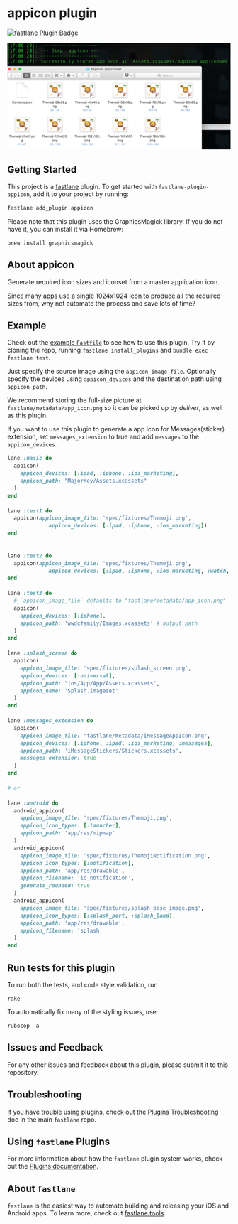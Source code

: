 # appicon plugin

[![fastlane Plugin Badge](https://rawcdn.githack.com/fastlane/fastlane/master/fastlane/assets/plugin-badge.svg)](https://rubygems.org/gems/fastlane-plugin-appicon)

![Demo image](demo.png)

## Getting Started

This project is a [fastlane](https://github.com/fastlane/fastlane) plugin. To get started with `fastlane-plugin-appicon`, add it to your project by running:

```bash
fastlane add_plugin appicon
```

Please note that this plugin uses the GraphicsMagick library. If you do not have it, you can install it via Homebrew:

```
brew install graphicsmagick
```

## About appicon

Generate required icon sizes and iconset from a master application icon.

Since many apps use a single 1024x1024 icon to produce all the required sizes from, why not automate the process and save lots of time?

## Example

Check out the [example `Fastfile`](fastlane/Fastfile) to see how to use this plugin. Try it by cloning the repo, running `fastlane install_plugins` and `bundle exec fastlane test`.

Just specify the source image using the `appicon_image_file`. Optionally specify the devices using `appicon_devices` and the destination path using `appicon_path`.

We recommend storing the full-size picture at `fastlane/metadata/app_icon.png` so it can be picked up by _deliver_, as well as this plugin.

If you want to use this plugin to generate a app icon for Messages(sticker) extension, set `messages_extension` to true and add `messages` to the `appicon_devices`.

```ruby
lane :basic do
  appicon(
    appicon_devices: [:ipad, :iphone, :ios_marketing],
    appicon_path: "MajorKey/Assets.xcassets"
  )
end

lane :test1 do
  appicon(appicon_image_file: 'spec/fixtures/Themoji.png',
             appicon_devices: [:ipad, :iphone, :ios_marketing])
end


lane :test2 do
  appicon(appicon_image_file: 'spec/fixtures/Themoji.png',
             appicon_devices: [:ipad, :iphone, :ios_marketing, :watch, :watch_marketing])
end

lane :test3 do
  # `appicon_image_file` defaults to "fastlane/metadata/app_icon.png"
  appicon(
    appicon_devices: [:iphone],
    appicon_path: 'wwdcfamily/Images.xcassets' # output path
  )
end

lane :splash_screen do
  appicon(
    appicon_image_file: 'spec/fixtures/splash_screen.png',
    appicon_devices: [:universal],
    appicon_path: "ios/App/App/Assets.xcassets",
    appicon_name: 'Splash.imageset'
  )
end

lane :messages_extension do
  appicon(
    appicon_image_file: "fastlane/metadata/iMessageAppIcon.png",
    appicon_devices: [:iphone, :ipad, :ios_marketing, :messages],
    appicon_path: 'iMessageStickers/Stickers.xcassets',
    messages_extension: true
  )
end

# or

lane :android do
  android_appicon(
    appicon_image_file: 'spec/fixtures/Themoji.png',
    appicon_icon_types: [:launcher],
    appicon_path: 'app/res/mipmap'
  )
  android_appicon(
    appicon_image_file: 'spec/fixtures/ThemojiNotification.png',
    appicon_icon_types: [:notification],
    appicon_path: 'app/res/drawable',
    appicon_filename: 'ic_notification',
    generate_rounded: true
  )
  android_appicon(
    appicon_image_file: 'spec/fixtures/splash_base_image.png',
    appicon_icon_types: [:splash_port, :splash_land],
    appicon_path: 'app/res/drawable',
    appicon_filename: 'splash'
  )
end
```

## Run tests for this plugin

To run both the tests, and code style validation, run

```
rake
```

To automatically fix many of the styling issues, use
```
rubocop -a
```

## Issues and Feedback

For any other issues and feedback about this plugin, please submit it to this repository.

## Troubleshooting

If you have trouble using plugins, check out the [Plugins Troubleshooting](https://github.com/fastlane/fastlane/blob/master/fastlane/docs/PluginsTroubleshooting.md) doc in the main `fastlane` repo.

## Using `fastlane` Plugins

For more information about how the `fastlane` plugin system works, check out the [Plugins documentation](https://github.com/fastlane/fastlane/blob/master/fastlane/docs/Plugins.md).

## About `fastlane`

`fastlane` is the easiest way to automate building and releasing your iOS and Android apps. To learn more, check out [fastlane.tools](https://fastlane.tools).
